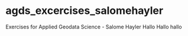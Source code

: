 # agds_excercises_salomehayler
Exercises for Applied Geodata Science - Salome Hayler
Hallo Hallo
hallo
